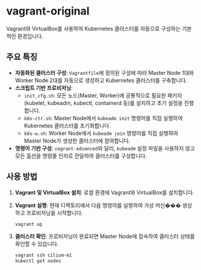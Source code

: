 # vagrant-original

Vagrant와 VirtualBox를 사용하여 Kubernetes 클러스터를 자동으로 구성하는 기본적인 환경입니다.

## 주요 특징

- **자동화된 클러스터 구성**: `Vagrantfile`에 정의된 구성에 따라 Master Node 1대와 Worker Node 2대를 자동으로 생성하고 Kubernetes 클러스터를 구축합니다.
- **스크립트 기반 프로비저닝**:
  - `init_cfg.sh`: 모든 노드(Master, Worker)에 공통적으로 필요한 패키지(kubelet, kubeadm, kubectl, containerd 등)를 설치하고 초기 설정을 진행합니다.
  - `k8s-ctr.sh`: Master Node에서 `kubeadm init` 명령어를 직접 실행하여 Kubernetes 클러스터를 초기화합니다.
  - `k8s-w.sh`: Worker Node에서 `kubeadm join` 명령어를 직접 실행하여 Master Node가 생성한 클러스터에 참여합니다.
- **명령어 기반 구성**: `vagrant-advanced`와 달리, `kubeadm` 설정 파일을 사용하지 않고 모든 옵션을 명령줄 인자로 전달하여 클러스터를 구성합니다.

## 사용 방법

1. **Vagrant 및 VirtualBox 설치**: 로컬 환경에 Vagrant와 VirtualBox를 설치합니다.
2. **Vagrant 실행**: 현재 디렉토리에서 다음 명령어를 실행하여 가상 머신��� 생성하고 프로비저닝을 시작합니다.

   ```bash
   vagrant up
   ```

3. **클러스터 확인**: 프로비저닝이 완료되면 Master Node에 접속하여 클러스터 상태를 확인할 수 있습니다.

   ```bash
   vagrant ssh cilium-m1
   kubectl get nodes
   ```
